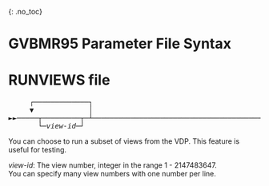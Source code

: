 {: .no_toc}
# GVBMR95 Parameter File Syntax

# RUNVIEWS file  
<pre>
     ┌─────────────┐
     ▼             │
►►─────┬─────────┬─┴───────────────────────────────────────────────────────────►◄ 
       └─<i>view-id</i>─┘                      
</pre>
  
You can choose to run a subset of views from the VDP. This feature is useful for testing.

*view-id*: The view number, integer in the range 1 - 2147483647.  
You can specify many view numbers with one number per line.